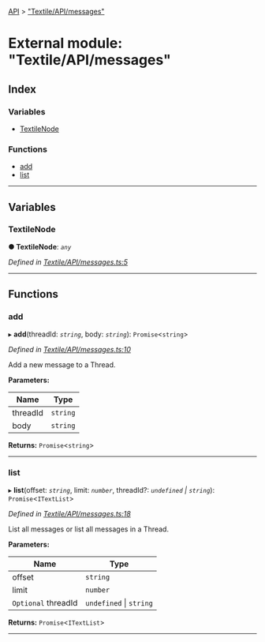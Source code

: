 [API](../README.md) > ["Textile/API/messages"](../modules/_textile_api_messages_.md)

# External module: "Textile/API/messages"

## Index

### Variables

* [TextileNode](_textile_api_messages_.md#textilenode)

### Functions

* [add](_textile_api_messages_.md#add)
* [list](_textile_api_messages_.md#list)

---

## Variables

<a id="textilenode"></a>

###  TextileNode

**● TextileNode**: *`any`*

*Defined in [Textile/API/messages.ts:5](https://github.com/textileio/react-native-sdk/blob/912c704/lib/Textile/API/messages.ts#L5)*

___

## Functions

<a id="add"></a>

###  add

▸ **add**(threadId: *`string`*, body: *`string`*): `Promise`<`string`>

*Defined in [Textile/API/messages.ts:10](https://github.com/textileio/react-native-sdk/blob/912c704/lib/Textile/API/messages.ts#L10)*

Add a new message to a Thread.

**Parameters:**

| Name | Type |
| ------ | ------ |
| threadId | `string` |
| body | `string` |

**Returns:** `Promise`<`string`>

___
<a id="list"></a>

###  list

▸ **list**(offset: *`string`*, limit: *`number`*, threadId?: *`undefined` \| `string`*): `Promise`<`ITextList`>

*Defined in [Textile/API/messages.ts:18](https://github.com/textileio/react-native-sdk/blob/912c704/lib/Textile/API/messages.ts#L18)*

List all messages or list all messages in a Thread.

**Parameters:**

| Name | Type |
| ------ | ------ |
| offset | `string` |
| limit | `number` |
| `Optional` threadId | `undefined` \| `string` |

**Returns:** `Promise`<`ITextList`>

___

